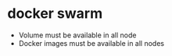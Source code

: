 # docker swarm

- Volume must be available in all node
- Docker images must be available in all nodes
